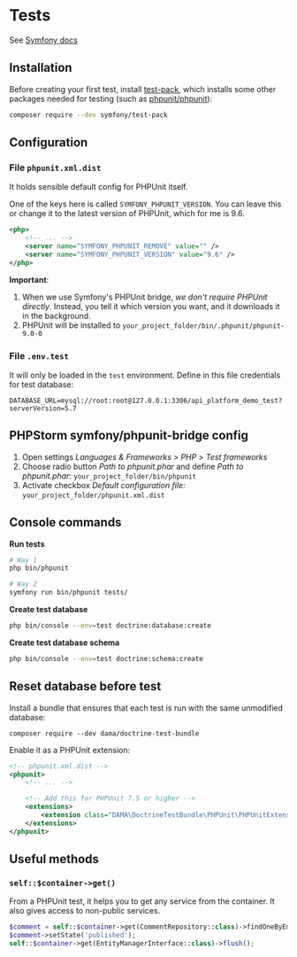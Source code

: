 # Tests

See [Symfony docs](https://symfony.com/doc/current/testing.html)

## Installation

Before creating your first test, install [test-pack](https://github.com/symfony/test-pack), 
which installs some other packages needed for testing (such as [phpunit/phpunit](https://github.com/sebastianbergmann/phpunit)):

```bash
composer require --dev symfony/test-pack
```

## Configuration

### File `phpunit.xml.dist` 

It holds sensible default config for PHPUnit itself.

One of the keys here is called `SYMFONY_PHPUNIT_VERSION`. 
You can leave this or change it to the latest version of PHPUnit, which for me is 9.6.

```xml
<php>
    <!-- ... -->
    <server name="SYMFONY_PHPUNIT_REMOVE" value="" />
    <server name="SYMFONY_PHPUNIT_VERSION" value="9.6" />
</php>
```

**Important**: 

1. When we use Symfony's PHPUnit bridge, *we don't require PHPUnit directly*. 
Instead, you tell it which version you want, and it downloads it in the background.
2. PHPUnit will be installed to `your_project_folder/bin/.phpunit/phpunit-9.0-0`

### File `.env.test`

It will only be loaded in the `test` environment. Define in this file credentials for test database:

```
DATABASE_URL=mysql://root:root@127.0.0.1:3306/api_platform_demo_test?serverVersion=5.7
```

## PHPStorm symfony/phpunit-bridge config

1. Open settings *Languages & Frameworks* > *PHP* > *Test frameworks*
2. Choose radio button *Path to phpunit.phar* and define *Path to phpunit.phar*: `your_project_folder/bin/phpunit`
3. Activate checkbox *Default configuration file:* `your_project_folder/phpunit.xml.dist`

## Console commands

**Run tests**

```bash
# Way 1
php bin/phpunit

# Way 2
symfony run bin/phpunit tests/
```

**Create test database**

```bash
php bin/console --env=test doctrine:database:create
```

**Create test database schema**

```bash
php bin/console --env=test doctrine:schema:create
```

## Reset database before test

Install a bundle that ensures that each test is run with the same unmodified database:

```
composer require --dev dama/doctrine-test-bundle
```

Enable it as a PHPUnit extension:

```xml
<!-- phpunit.xml.dist -->
<phpunit>
    <!-- ... -->

    <!-- Add this for PHPUnit 7.5 or higher -->
    <extensions>
        <extension class="DAMA\DoctrineTestBundle\PHPUnit\PHPUnitExtension"/>
    </extensions>
</phpunit>
```

## Useful methods

### `self::$container->get()`

From a PHPUnit test, it helps you to get any service from the container. It also gives access to non-public services.

```php
$comment = self::$container->get(CommentRepository::class)->findOneByEmail($email);
$comment->setState('published');
self::$container->get(EntityManagerInterface::class)->flush();
```
